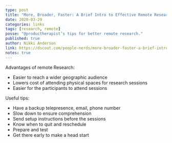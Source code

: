 ```yaml
---
type: post
title: "More, Broader, Faster: A Brief Intro to Effective Remote Research"
date: 2020-03-29
categories: links
tags: [research, remote]
posse: "@productherapist’s tips for better remote research."
published: true
author: Nikki Anderson
link: https://dscout.com/people-nerds/more-broader-faster-a-brief-intro-to-effective-remote-research
notes: true
---
```


Advantages of remote Research:

* Easier to reach a wider geographic audience
* Lowers cost of attending physical spaces for research sessions
* Easier for the participants to attend sessions

Useful tips:

* Have a backup telepresence, email, phone number
* Slow down to ensure comprehension
* Send setup instructions before the sessions
* Know when to quit and reschedule
* Prepare and test
* Get there early to make a head start
